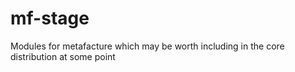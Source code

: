 mf-stage
========

Modules for metafacture which may be worth including in the core distribution at some point